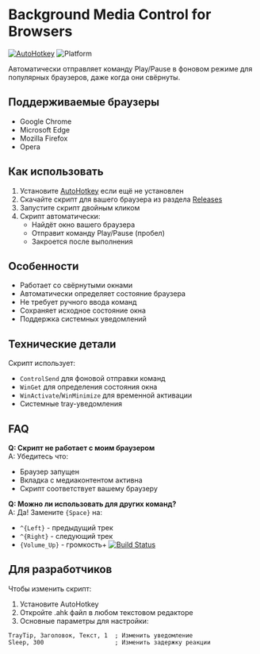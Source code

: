 # Background Media Control for Browsers

[![AutoHotkey](https://img.shields.io/badge/AutoHotkey-v1.1+-green.svg)](https://www.autohotkey.com/)
![Platform](https://img.shields.io/badge/Platform-Windows-blue)

Автоматически отправляет команду Play/Pause в фоновом режиме для популярных браузеров, даже когда они свёрнуты.

## Поддерживаемые браузеры
- Google Chrome
- Microsoft Edge
- Mozilla Firefox
- Opera

## Как использовать
1. Установите [AutoHotkey](https://www.autohotkey.com/download/) если ещё не установлен
2. Скачайте скрипт для вашего браузера из раздела [Releases](https://github.com/wulkan-Git/Background-Play-Pause/releases)
3. Запустите скрипт двойным кликом
4. Скрипт автоматически:
   - Найдёт окно вашего браузера
   - Отправит команду Play/Pause (пробел)
   - Закроется после выполнения

## Особенности
- Работает со свёрнутыми окнами
- Автоматически определяет состояние браузера
- Не требует ручного ввода команд
- Сохраняет исходное состояние окна
- Поддержка системных уведомлений

## Технические детали
Скрипт использует:
- `ControlSend` для фоновой отправки команд
- `WinGet` для определения состояния окна
- `WinActivate`/`WinMinimize` для временной активации
- Системные tray-уведомления
## FAQ
**Q: Скрипт не работает с моим браузером**  
A: Убедитесь что:
   - Браузер запущен
   - Вкладка с медиаконтентом активна
   - Скрипт соответствует вашему браузеру

**Q: Можно ли использовать для других команд?**  
A: Да! Замените `{Space}` на:
   - `^{Left}` - предыдущий трек
   - `^{Right}` - следующий трек
   - `{Volume_Up}` - громкость+
[![Build Status](https://github.com/wulkan-Git/Background-Play-Pause/actions/workflows/build.yml/badge.svg)](https://github.com/wulkan-Git/Background-Play-Pause/actions)
## Для разработчиков
Чтобы изменить скрипт:
1. Установите AutoHotkey
2. Откройте .ahk файл в любом текстовом редакторе
3. Основные параметры для настройки:
```autohotkey
TrayTip, Заголовок, Текст, 1  ; Изменить уведомление
Sleep, 300                    ; Изменить задержку реакции


